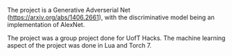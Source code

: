 The project is a Generative Adverserial Net (https://arxiv.org/abs/1406.2661), with the discriminative model being an implementation of AlexNet. 

The project was a group project done for UofT Hacks. The machine learning aspect of the project was done in Lua and Torch 7. 
